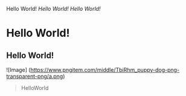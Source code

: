 Hello World!
*Hello World!*
_Hello World!_
# Hello World!
## Hello World!
![Image] (https://www.pngitem.com/middle/TbiRhm_puppy-dog-png-transparent-png/a.png)
> HelloWorld
